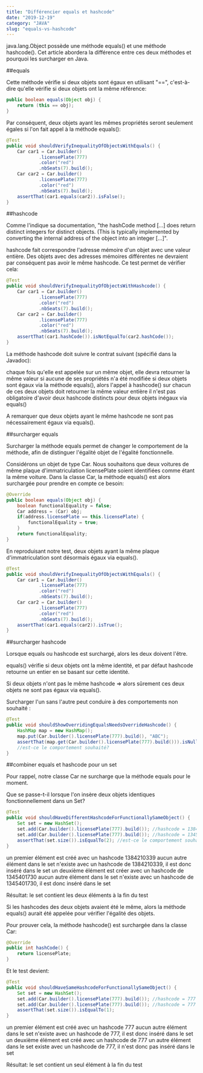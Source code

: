 ```yaml
---
title: "Différencier equals et hashcode"
date: "2019-12-19"
category: "JAVA"
slug: "equals-vs-hashcode"
---
```


java.lang.Object possède une méthode equals() et une méthode hashcode(). Cet article abordera la différence entre ces deux méthodes et pourquoi les surcharger en Java.

##equals

Cette méthode vérifie si deux objets sont égaux en utilisant "==", c'est-à-dire qu'elle vérifie si deux objets ont la même référence:

```java
public boolean equals(Object obj) {
    return (this == obj);
}
```

Par conséquent, deux objets ayant les mêmes propriétés seront seulement égales si l'on fait appel à la méthode equals():

```java
@Test
public void shouldVerifyInequalityOfObjectsWithEquals() {
    Car car1 = Car.builder()
            .licensePlate(777)
            .color("red")
            .nbSeats(7).build();
    Car car2 = Car.builder()
            .licensePlate(777)
            .color("red")
            .nbSeats(7).build();
    assertThat(car1.equals(car2)).isFalse();
}
```
##hashcode

Comme l'indique sa documentation, "the hashCode method [...] does return distinct integers for distinct objects. (This is typically implemented by converting the internal address of the object into an integer [...]".

hashcode fait correspondre l'adresse mémoire d'un objet avec une valeur entière. Des objets avec des adresses mémoires différentes ne devraient par conséquent pas avoir le même hashcode. Ce test permet de vérifier cela:

```java
@Test
public void shouldVerifyInequalityOfObjectsWithHashcode() {
    Car car1 = Car.builder()
            .licensePlate(777)
            .color("red")
            .nbSeats(7).build();
    Car car2 = Car.builder()
            .licensePlate(777)
            .color("red")
            .nbSeats(7).build();
    assertThat(car1.hashCode()).isNotEqualTo(car2.hashCode());
}
```

La méthode hashcode doit suivre le contrat suivant (spécifié dans la Javadoc):

chaque fois qu'elle est appelée sur un même objet, elle devra retourner la même valeur si aucune de ses propriétés n'a été modifiée
si deux objets sont égaux via la méthode equals(), alors l'appel à hashcode() sur chacun de ces deux objets doit retourner la même valeur entière
il n'est pas obligatoire d'avoir deux hashcode distincts pour deux objets inégaux via equals()

A remarquer que deux objets ayant le même hashcode ne sont pas nécessairement égaux via equals().

##surcharger equals

Surcharger la méthode equals permet de changer le comportement de la méthode, afin de distinguer l'égalité objet de l'égalité fonctionnelle.

Considérons un objet de type Car. Nous souhaitons que deux voitures de même plaque d'immatriculation licensePlate soient identifiées comme étant la même voiture. Dans la classe Car, la méthode equals() est alors surchargée pour prendre en compte ce besoin:

```java
@Override
public boolean equals(Object obj) {
    boolean functionalEquality = false;
    Car address = (Car) obj;
    if(address.licensePlate == this.licensePlate) {
        functionalEquality = true;
    }
    return functionalEquality;
}
```

En reproduisant notre test, deux objets ayant la même plaque d'immatriculation sont désormais égaux via equals().

```java
@Test
public void shouldVerifyInequalityOfObjectsWithEquals() {
    Car car1 = Car.builder()
            .licensePlate(777)
            .color("red")
            .nbSeats(7).build();
    Car car2 = Car.builder()
            .licensePlate(777)
            .color("red")
            .nbSeats(7).build();
    assertThat(car1.equals(car2)).isTrue();
}
```
##surcharger hashcode

Lorsque equals ou hashcode est surchargé, alors les deux doivent l'être.

equals() vérifie si deux objets ont la même identité, et par défaut hashcode retourne un entier en se basant sur cette identité.

Si deux objets n'ont pas le même hashcode => alors sûrement ces deux objets ne sont pas égaux via equals().

Surcharger l'un sans l'autre peut conduire à des comportements non souhaité :

```java
@Test
public void shouldShowOverridingEqualsNeedsOverrideHashcode() {
    HashMap map = new HashMap();
    map.put(Car.builder().licensePlate(777).build(), "ABC");
    assertThat(map.get(Car.builder().licensePlate(777).build())).isNull();
    //est-ce le comportement souhaité?
}
```
##combiner equals et hashcode pour un set

Pour rappel, notre classe Car ne surcharge que la méthode equals pour le moment.

Que se passe-t-il lorsque l'on insère deux objets identiques fonctionnellement dans un Set?

```java
@Test
public void shouldHaveDifferentHashcodeForFunctionallySameObject() {
    Set set = new HashSet();
    set.add(Car.builder().licensePlate(777).build()); //hashcode = 1384210339
    set.add(Car.builder().licensePlate(777).build()); //hashcode = 1345401730
    assertThat(set.size()).isEqualTo(2); //est-ce le comportement souhaité?
}
```
un premier élément est créé avec un hashcode 1384210339
aucun autre élément dans le set n'existe avec un hashcode de 1384210339, il est donc inséré dans le set
un deuxième élément est créer avec un hashcode de 1345401730
aucun autre élément dans le set n'existe avec un hashcode de 1345401730, il est donc inséré dans le set

Résultat: le set contient les deux éléments à la fin du test

Si les hashcodes des deux objets avaient été le même, alors la méthode equals() aurait été appelée pour vérifier l'égalité des objets.

Pour prouver cela, la méthode hashcode() est surchargée dans la classe Car:

```java
@Override
public int hashCode() {
    return licensePlate;
}
```

Et le test devient:

```java
@Test
public void shouldHaveSameHashcodeForFunctionallySameObject() {
    Set set = new HashSet();
    set.add(Car.builder().licensePlate(777).build()); //hashcode = 777
    set.add(Car.builder().licensePlate(777).build()); //hashcode = 777
    assertThat(set.size()).isEqualTo(1);
}
```
un premier élément est créé avec un hashcode 777
aucun autre élément dans le set n'existe avec un hashcode de 777, il est donc inséré dans le set
un deuxième élément est créé avec un hashcode de 777
un autre élément dans le set existe avec un hashcode de 777, il n'est donc pas inséré dans le set

Résultat: le set contient un seul élément à la fin du test
